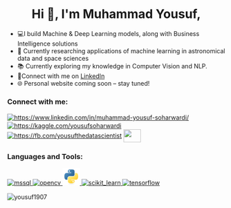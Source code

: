 <h1 align="center">Hi 👋, I'm Muhammad Yousuf,</h1>
<!-- <h3 align="center">A Data Scientist from Pakistan</h3> -->
<!-- <img align="right"> width="400"<img src="https://i.gifer.com/74YE.gif" alt="yousuf1907" /> -->

- 💻I build Machine & Deep Learning models, along with Business Intelligence solutions 
- 🌌 Currently researching applications of machine learning in astronomical data and space sciences
- 📚 Currently exploring my knowledge in Computer Vision and NLP.
- 🔗Connect with me on [LinkedIn](https://www.linkedin.com/in/muhammad-yousuf-soharwardi/)
- 🌐 Personal website coming soon – stay tuned!

<h3 align="left">Connect with me:</h3>
<p align="left">
<a href="https://linkedin.com/in/https://www.linkedin.com/in/muhammad-yousuf-soharwardi/" target="blank"><img align="center" src="https://raw.githubusercontent.com/rahuldkjain/github-profile-readme-generator/master/src/images/icons/Social/linked-in-alt.svg" alt="https://www.linkedin.com/in/muhammad-yousuf-soharwardi/" height="30" width="40" /></a>
<a href="https://kaggle.com/https://kaggle.com/yousufsoharwardi" target="blank"><img align="center" src="https://raw.githubusercontent.com/rahuldkjain/github-profile-readme-generator/master/src/images/icons/Social/kaggle.svg" alt="https://kaggle.com/yousufsoharwardi" height="30" width="40" /></a>
<a href="https://fb.com/https://fb.com/yousufthedatascientist" target="blank"><img align="center" src="https://raw.githubusercontent.com/rahuldkjain/github-profile-readme-generator/master/src/images/icons/Social/facebook.svg" alt="https://fb.com/yousufthedatascientist" height="30" width="40" /></a>
<a href="https://instagram.com/"https://instagram.com/yousufthedatascientist" target="blank"><img align="center" src="https://raw.githubusercontent.com/rahuldkjain/github-profile-readme-generator/master/src/images/icons/Social/instagram.svg" alt=""https://instagram.com/yousufthedatascientist" height="30" width="40" /></a>
</p>

<h3 align="left">Languages and Tools:</h3>
<p align="left"> <a href="https://www.microsoft.com/en-us/sql-server" target="_blank" rel="noreferrer"> <img src="https://www.svgrepo.com/show/303229/microsoft-sql-server-logo.svg" alt="mssql" width="40" height="40"/> </a> <a href="https://opencv.org/" target="_blank" rel="noreferrer"> <img src="https://www.vectorlogo.zone/logos/opencv/opencv-icon.svg" alt="opencv" width="40" height="40"/> </a> <a href="https://www.python.org" target="_blank" rel="noreferrer"> <img src="https://raw.githubusercontent.com/devicons/devicon/master/icons/python/python-original.svg" alt="python" width="40" height="40"/> </a> <a href="https://scikit-learn.org/" target="_blank" rel="noreferrer"> <img src="https://upload.wikimedia.org/wikipedia/commons/0/05/Scikit_learn_logo_small.svg" alt="scikit_learn" width="40" height="40"/> </a> <a href="https://www.tensorflow.org" target="_blank" rel="noreferrer"> <img src="https://www.vectorlogo.zone/logos/tensorflow/tensorflow-icon.svg" alt="tensorflow" width="40" height="40"/> </a> </p>

<p><img align="center" src="https://github-readme-streak-stats.herokuapp.com/?user=yousuf1907&" alt="yousuf1907" /></p>
